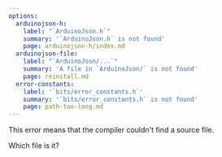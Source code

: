 ```yaml
---
options:
  arduinojson-h:
    label: "`ArduinoJson.h`"
    summary: '`ArduinoJson.h` is not found'
    page: arduinojson-h/index.md
  arduinojson-file:
    label: "`ArduinoJson/...`"
    summary: 'A file in `ArduinoJson/` is not found'
    page: reinstall.md
  error-constants:
    label: '`bits/error_constants.h`'
    summary: '`bits/error_constants.h` is not found'
    page: path-too-long.md
---
```


This error means that the compiler couldn't find a source file.

Which file is it?
